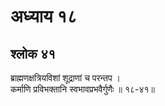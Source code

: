 # अध्याय १८

## श्लोक ४१

ब्राह्मणक्षत्रियविशां शूद्राणां च परन्तप ।<br>कर्माणि प्रविभक्तानि स्वभावप्रभवैर्गुणैः ॥ १८-४१॥<br><br>

